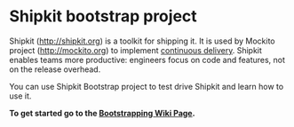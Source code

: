 # Shipkit bootstrap project

Shipkit (http://shipkit.org) is a toolkit for shipping it.
It is used by Mockito project (http://mockito.org) to implement [continuous delivery](https://github.com/mockito/mockito/wiki/Continuous-Delivery-Overview).
Shipkit enables teams more productive: engineers focus on code and features, not on the release overhead.

You can use Shipkit Bootstrap project to test drive Shipkit and learn how to use it.

**To get started go to the [Bootstrapping Wiki Page](https://github.com/mockito/shipkit-bootstrap/wiki).**
